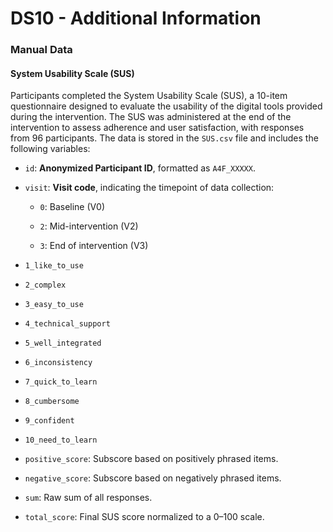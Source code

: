 # DS10 - Additional Information

### Manual Data

#### System Usability Scale (SUS)

Participants completed the System Usability Scale (SUS), a 10-item questionnaire designed to evaluate the usability of the digital tools provided during the intervention. The SUS was administered at the end of the intervention to assess adherence and user satisfaction, with responses from 96 participants. The data is stored in the `SUS.csv` file and includes the following variables:

-   `id`: **Anonymized Participant ID**, formatted as `A4F_XXXXX`.
    
-   `visit`: **Visit code**, indicating the timepoint of data collection:
    
    -   `0`: Baseline (V0)
        
    -   `2`: Mid-intervention (V2)
        
    -   `3`: End of intervention (V3)
        
-   `1_like_to_use`
    
-   `2_complex`
    
-   `3_easy_to_use`
    
-   `4_technical_support`
    
-   `5_well_integrated`
    
-   `6_inconsistency`
    
-   `7_quick_to_learn`
    
-   `8_cumbersome`
    
-   `9_confident`
    
-   `10_need_to_learn`
    
-   `positive_score`: Subscore based on positively phrased items.
    
-   `negative_score`: Subscore based on negatively phrased items.
    
-   `sum`: Raw sum of all responses.
    
-   `total_score`: Final SUS score normalized to a 0–100 scale.